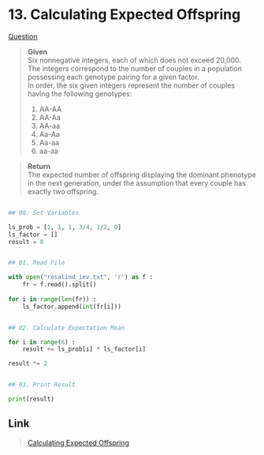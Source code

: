 # 13. Calculating Expected Offspring

[Question](http://rosalind.info/problems/iev/)


> **Given**    
> Six nonnegative integers, each of which does not exceed 20,000.  
The integers correspond to the number of couples in a population possessing each genotype pairing for a given factor.   
In order, the six given integers represent the number of couples having the following genotypes:
> 1. AA-AA   
> 2. AA-Aa   
> 3. AA-aa   
> 4. Aa-Aa   
> 5. Aa-aa   
> 6. aa-aa   

> **Return**    
> The expected number of offspring displaying the dominant phenotype in the next generation, 
under the assumption that every couple has exactly two offspring.
 
```python

## 00. Set Variables

ls_prob = [1, 1, 1, 3/4, 1/2, 0]
ls_factor = []
result = 0


## 01. Read File

with open("rosalind_iev.txt", 'r') as f :
	fr = f.read().split()
	
for i in range(len(fr)) :
	ls_factor.append(int(fr[i]))


## 02. Calculate Expectation Mean

for i in range(6) :
	result += ls_prob[i] * ls_factor[i]

result *= 2


## 03. Print Result

print(result)


```


## Link

> [Calculating Expected Offspring](http://rosalind.info/problems/iev/)
